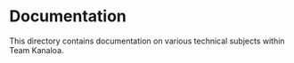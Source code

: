 # Documentation

This directory contains documentation on various technical subjects within Team Kanaloa.  
